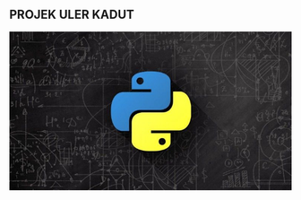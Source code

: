 ## PROJEK ULER KADUT

![](https://github.com/rofidoang03/projek-uler-kadut/blob/main/img/python.jpg)
